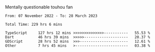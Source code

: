 Mentally questionable touhou fan

<!--START_SECTION:waka-->

```text
From: 07 November 2022 - To: 28 March 2023

Total Time: 229 hrs 6 mins

TypeScript     127 hrs 12 mins >>>>>>>>>>>>>>-----------   55.53 %
Dart           46 hrs 39 mins  >>>>>--------------------   20.37 %
GDScript       28 hrs 52 mins  >>>----------------------   12.61 %
Other          7 hrs 45 mins   >------------------------   03.38 %
```

<!--END_SECTION:waka-->
